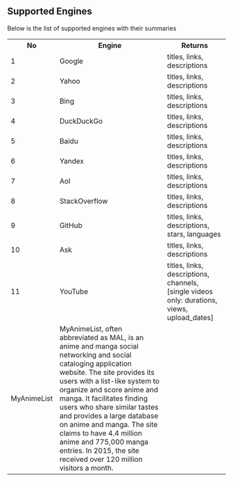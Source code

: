 ## Supported Engines

Below is the list of supported engines with their summaries

<table>
<tr>
<th>No</th>
<th>Engine</th>
<th>Returns</th>
<tr>

<tr>
<td>1</td>
<td>Google</td>
<td>titles, links, descriptions</td>
</tr>

<tr>
<td>2</td>
<td>Yahoo</td>
<td>titles, links, descriptions</td>
</tr>

<tr>
<td>3</td>
<td>Bing</td>
<td>titles, links, descriptions</td>
</tr>

<tr>
<td>4</td>
<td>DuckDuckGo</td>
<td>titles, links, descriptions</td>
</tr>

<tr>
<td>5</td>
<td>Baidu</td>
<td>titles, links, descriptions</td>
</tr>

<tr>
<td>6</td>
<td>Yandex</td>
<td>titles, links, descriptions</td>
</tr>

<tr>
<td>7</td>
<td>Aol</td>
<td>titles, links, descriptions</td>
</tr>

<tr>
<td>8</td>
<td>StackOverflow</td>
<td>titles, links, descriptions</td>
</tr>

<tr>
<td>9</td>
<td>GitHub</td>
<td>titles, links, descriptions, stars, languages</td>
</tr>
<tr>
  <td>10</td>
  <td>Ask</td>
  <td> titles, links, descriptions </td>
</tr>
<tr>
<td>11</td>
<td>YouTube</td>
<td>titles, links, descriptions, channels, [single videos only: durations, views, upload_dates]</td>
</tr>

<tr>
<td>MyAnimeList</td>
<td>MyAnimeList, often abbreviated as MAL, is an anime and manga social networking and social cataloging application website. The site provides its users with a list-like system to organize and score anime and manga. It facilitates finding users who share similar tastes and provides a large database on anime and manga. The site claims to have 4.4 million anime and 775,000 manga entries. In 2015, the site received over 120 million visitors a month.</td>
</tr>
</table>
